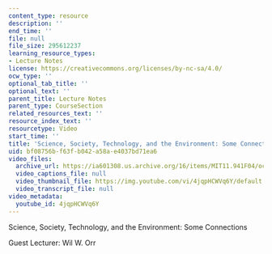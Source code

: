```yaml
---
content_type: resource
description: ''
end_time: ''
file: null
file_size: 295612237
learning_resource_types:
- Lecture Notes
license: https://creativecommons.org/licenses/by-nc-sa/4.0/
ocw_type: ''
optional_tab_title: ''
optional_text: ''
parent_title: Lecture Notes
parent_type: CourseSection
related_resources_text: ''
resource_index_text: ''
resourcetype: Video
start_time: ''
title: 'Science, Society, Technology, and the Environment: Some Connections'
uid: bf08756b-f63f-b042-a58a-e4037bd71ea6
video_files:
  archive_url: https://ia601308.us.archive.org/16/items/MIT11.941F04/ocw-11.941-09nov2004-220k_512kb.mp4
  video_captions_file: null
  video_thumbnail_file: https://img.youtube.com/vi/4jqpHCWVq6Y/default.jpg
  video_transcript_file: null
video_metadata:
  youtube_id: 4jqpHCWVq6Y
---
```


Science, Society, Technology, and the Environment: Some Connections

Guest Lecturer: Wil W. Orr

